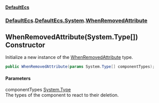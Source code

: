 #### [DefaultEcs](./index.md 'index')
### [DefaultEcs](./index.md 'index').[DefaultEcs.System](./DefaultEcs-System.md 'DefaultEcs.System').[WhenRemovedAttribute](./DefaultEcs-System-WhenRemovedAttribute.md 'DefaultEcs.System.WhenRemovedAttribute')
## WhenRemovedAttribute(System.Type[]) Constructor
Initialize a new instance of the [WhenRemovedAttribute](./DefaultEcs-System-WhenRemovedAttribute.md 'DefaultEcs.System.WhenRemovedAttribute') type.  
```C#
public WhenRemovedAttribute(params System.Type[] componentTypes);
```
#### Parameters
<a name='DefaultEcs-System-WhenRemovedAttribute-WhenRemovedAttribute(System-Type--)-componentTypes'></a>
componentTypes [System.Type](https://docs.microsoft.com/en-us/dotnet/api/System.Type 'System.Type')  
The types of the component to react to their deletion.  
